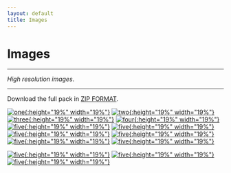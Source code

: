 ```yaml
---
layout: default
title: Images
---
```



<h1>Images</h1>

---

*High resolution images*.

---

Download the full pack in [ZIP FORMAT](../proshots/Archive.zip).

[![one](../proshots/one.jpg){:height="19%" width="19%"}](../proshots/one.jpg)
[![two](../proshots/two.jpg){:height="19%" width="19%"}](../proshots/two.jpg)
[![three](../proshots/three.jpg){:height="19%" width="19%"}](../proshots/three.jpg)
[![four](../proshots/four.jpg){:height="19%" width="19%"}](../proshots/four.jpg)
[![five](../proshots/five.jpg){:height="19%" width="19%"}](../proshots/five.jpg)
[![five](../proshots/six.jpg){:height="19%" width="19%"}](../proshots/six.jpg)
[![five](../proshots/seven.jpg){:height="19%" width="19%"}](../proshots/seven.jpg)
[![five](../proshots/eight.jpg){:height="19%" width="19%"}](../proshots/eight.jpg)
[![five](../proshots/nine.jpg){:height="19%" width="19%"}](../proshots/nine.jpg)
[![five](../proshots/ten.jpg){:height="19%" width="19%"}](../proshots/ten.jpg)

[![five](../proshots/vertical_1.jpg){:height="19%" width="19%"}](../proshots/vertical_1.jpg)
[![five](../proshots/vertical_2.jpg){:height="19%" width="19%"}](../proshots/vertical_2.jpg)
[![five](../proshots/vertical_3.jpg){:height="19%" width="19%"}](../proshots/vertical_3.jpg)
